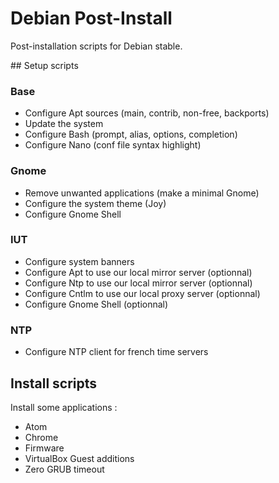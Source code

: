 # Debian Post-Install

Post-installation scripts for Debian stable.

## Setup scripts

### Base

  - Configure Apt sources (main, contrib, non-free, backports)
  - Update the system
  - Configure Bash (prompt, alias, options, completion)
  - Configure Nano (conf file syntax highlight)

### Gnome

  - Remove unwanted applications (make a minimal Gnome)
  - Configure the system theme (Joy)
  - Configure Gnome Shell

### IUT

  - Configure system banners
  - Configure Apt to use our local mirror server (optionnal)
  - Configure Ntp to use our local mirror server (optionnal)
  - Configure Cntlm to use our local proxy server (optionnal)
  - Configure Gnome Shell (optionnal)


### NTP

  - Configure NTP client for french time servers


## Install scripts

Install some applications :

  - Atom
  - Chrome
  - Firmware
  - VirtualBox Guest additions
  - Zero GRUB timeout
